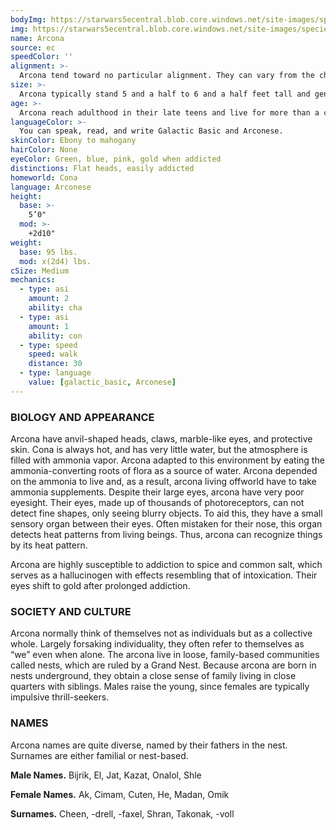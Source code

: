 ```yaml
---
bodyImg: https://starwars5ecentral.blob.core.windows.net/site-images/species/species_arcona.png
img: https://starwars5ecentral.blob.core.windows.net/site-images/species/species_arcona.png
name: Arcona
source: ec
speedColor: ''
alignment: >-
  Arcona tend toward no particular alignment. They can vary from the chaotic thrillseekers to the orderly lawkeepers. The best and worst are found among them.
size: >-
  Arcona typically stand 5 and a half to 6 and a half feet tall and generally weigh about 140 lbs. Regardless of your position in that range, your size is Medium.
age: >-
  Arcona reach adulthood in their late teens and live for more than a century.
languageColor: >-
  You can speak, read, and write Galactic Basic and Arconese. 
skinColor: Ebony to mahogany
hairColor: None
eyeColor: Green, blue, pink, gold when addicted
distinctions: Flat heads, easily addicted
homeworld: Cona
language: Arconese
height:
  base: >-
    5’0"
  mod: >-
    +2d10"
weight:
  base: 95 lbs.
  mod: x(2d4) lbs.
cSize: Medium
mechanics:
  - type: asi
    amount: 2
    ability: cha
  - type: asi
    amount: 1
    ability: con
  - type: speed
    speed: walk
    distance: 30
  - type: language
    value: [galactic_basic, Arconese]
---
```

### BIOLOGY AND APPEARANCE
Arcona have anvil-shaped heads, claws, marble-like eyes, and protective skin. Cona is always hot, and has very little water, but the atmosphere is filled with ammonia vapor. Arcona adapted to this environment by eating the ammonia-converting roots of flora as a source of water. Arcona depended on the ammonia to live and, as a result, arcona living offworld have to take ammonia supplements. Despite their large eyes, arcona have very poor eyesight. Their eyes, made up of thousands of photoreceptors, can not detect fine shapes, only seeing blurry objects. To aid this, they have a small sensory organ between their eyes. Often mistaken for their nose, this organ detects heat patterns from living beings. Thus, arcona can recognize things by its heat pattern.

Arcona are highly susceptible to addiction to spice and common salt, which serves as a hallucinogen with effects resembling that of intoxication. Their eyes shift to gold after prolonged addiction.

### SOCIETY AND CULTURE
Arcona normally think of themselves not as individuals but as a collective whole. Largely forsaking individuality, they often refer to themselves as “we” even when alone. The arcona live in loose, family-based communities called nests, which are ruled by a Grand Nest. Because arcona are born in nests underground, they obtain a close sense of family living in close quarters with siblings. Males raise the young, since females are typically impulsive thrill-seekers.

### NAMES
Arcona names are quite diverse, named by their fathers in the nest. Surnames are either familial or nest-based.

__Male Names.__ Bijrik, El, Jat, Kazat, Onalol, Shle

__Female Names.__ Ak, Cimam, Cuten, He, Madan, Omik

__Surnames.__ Cheen, -drell, -faxel, Shran, Takonak, -voll



    